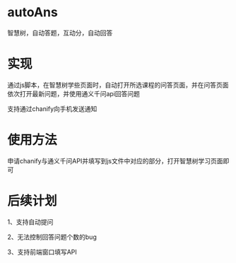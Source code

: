 # autoAns
智慧树，自动答题，互动分，自动回答
# 实现
通过js脚本，在智慧树学些页面时，自动打开所选课程的问答页面，并在问答页面依次打开最新问题，并使用通义千问api回答问题

支持通过chanify向手机发送通知

# 使用方法
申请chanify与通义千问API并填写到js文件中对应的部分，打开智慧树学习页面即可

# 后续计划
1、支持自动提问

2、无法控制回答问题个数的bug

3、支持前端窗口填写API


